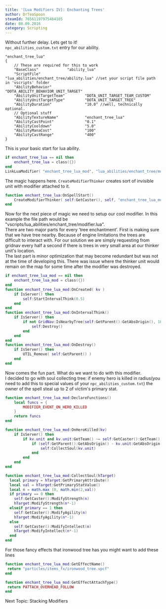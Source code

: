 ```yaml
---
title: '[Lua Modifiers IV]: Enchanting Trees'
author: DrTeaSpoon
steamId: 76561197975484185
date: 08.09.2016
category: Scripting
---
```


Without further delay. Lets get to it!  
`npc_abilities_custom.txt` entry for our ability.

```
"enchant_tree_lua"
{
    // These are required for this to work
    "BaseClass"             "ability_lua"
    "ScriptFile"                    "lua_abilities/enchant_tree/ability.lua" //set your script file path in 'vscripts' folder
    "AbilityBehavior"               "DOTA_ABILITY_BEHAVIOR_UNIT_TARGET"
    "AbilityUnitTargetTeam"         "DOTA_UNIT_TARGET_TEAM_CUSTOM"
    "AbilityUnitTargetType"         "DOTA_UNIT_TARGET_TREE"
    "AbilityDuration"               "10.0" //well, technically optional.
    // Optional stuff
    "AbilityTextureName"            "enchant_tree_lua"
    "AbilityCastPoint"              "0.1"
    "AbilityCooldown"               "5.0"
    "AbilityManaCost"               "100"
    "AbilityCastRange"              "400"
}
```

This is your basic start for lua ability.

```lua
if enchant_tree_lua == nil then
    enchant_tree_lua = class({})
end
LinkLuaModifier( "enchant_tree_lua_mod", "lua_abilities/enchant_tree/modifier.lua", LUA_MODIFIER_MOTION_NONE )
```

The magic happens here. `CreateModifierThinker` creates sort of invisible unit with modifier attached to it.

```lua
function enchant_tree_lua:OnSpellStart()
    CreateModifierThinker( self:GetCaster(), self, "enchant_tree_lua_mod", { duration = self:GetDuration() }, self:GetCursorPosition(), self:GetCaster():GetTeamNumber(), true )
end
```

Now for the next piece of magic we need to setup our cool modifier. In this example the file path would be "vscripts/lua_abilities/enchant_tree/modifier.lua".  
There are two major parts for every 'tree enchantment'. First is making sure that we have tree nearby. Because of engine limitations the trees are difficult to interact with. For our solution we are simply requesting from gridnav every half a second if there is trees in very small area at our thinker unit's location.  
The last part is minor optimization that may become redundant but was not at the time of developing this. There was issue where the thinker unit would remain on the map for some time after the modifier was destroyed.

```lua
if enchant_tree_lua_mod == nil then
    enchant_tree_lua_mod = class({})
end
function enchant_tree_lua_mod:OnCreated( kv )   
    if IsServer() then
        self:StartIntervalThink(0.5)
    end
end
function enchant_tree_lua_mod:OnIntervalThink()
    if IsServer() then
        if not GridNav:IsNearbyTree(self:GetParent():GetAbsOrigin(), 10, false) then
            self:Destroy()
        end
    end
end
function enchant_tree_lua_mod:OnDestroy()
    if IsServer() then
        UTIL_Remove( self:GetParent() )
    end
end
```

Now comes the fun part. What do we want to do with this modifier.  
I decided to go with soul collecting tree: if enemy hero is killed in radius(you need to add this to special values of your `npc_abilities_custom.txt`) the owner of the spell steal up to 2 of victim's primary stat.

```lua
function enchant_tree_lua_mod:DeclareFunctions()
    local funcs = {
        MODIFIER_EVENT_ON_HERO_KILLED
    }
    return funcs
end

function enchant_tree_lua_mod:OnHeroKilled(kv)
    if IsServer() then
        if kv.unit and kv.unit:GetTeam() ~= self:GetCaster():GetTeam() then
            if (self:GetParent():GetAbsOrigin() - kv.unit:GetAbsOrigin()):Length2D() <= self:GetAbility():GetSpecialValueFor("radius") then
                self:CollectSoul(kv.unit)
            end
        end
    end
end

function enchant_tree_lua_mod:CollectSoul(hTarget)
  local primary = hTarget:GetPrimaryAttribute()
  local val = hTarget:GetPrimaryStatValue()
  local n = math.max (0, math.min(2,val))
  if primary == 0 then
    self:GetCaster():ModifyStrength(n) 
    hTarget:ModifyStrength(n*-1) 
  elseif primary == 1 then
    self:GetCaster():ModifyAgility(n) 
    hTarget:ModifyAgility(n*-1) 
  else
    self:GetCaster():ModifyIntellect(n) 
    hTarget:ModifyIntellect(n*-1) 
  end
end
```

For those fancy effects that ironwood tree has you might want to add these lines

```lua
function enchant_tree_lua_mod:GetEffectName()
 return "particles/items_fx/ironwood_tree.vpcf"
end

function enchant_tree_lua_mod:GetEffectAttachType()
 return PATTACH_OVERHEAD_FOLLOW
end
```

Next Topic: Stacking Modifiers
